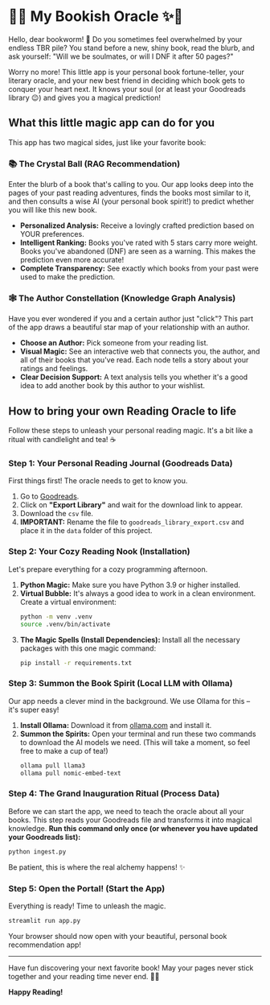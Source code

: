 # 🔮✨ My Bookish Oracle ✨🔮

Hello, dear bookworm\! 🌸 Do you sometimes feel overwhelmed by your endless TBR pile? You stand before a new, shiny book, read the blurb, and ask yourself: "Will we be soulmates, or will I DNF it after 50 pages?"

Worry no more\! This little app is your personal book fortune-teller, your literary oracle, and your new best friend in deciding which book gets to conquer your heart next. It knows your soul (or at least your Goodreads library 😉) and gives you a magical prediction\!

## What this little magic app can do for you

This app has two magical sides, just like your favorite book:

### 📚 The Crystal Ball (RAG Recommendation)

Enter the blurb of a book that's calling to you. Our app looks deep into the pages of your past reading adventures, finds the books most similar to it, and then consults a wise AI (your personal book spirit\!) to predict whether you will like this new book.

- **Personalized Analysis:** Receive a lovingly crafted prediction based on YOUR preferences.
- **Intelligent Ranking:** Books you've rated with 5 stars carry more weight. Books you've abandoned (DNF) are seen as a warning. This makes the prediction even more accurate\!
- **Complete Transparency:** See exactly which books from your past were used to make the prediction.

### 🕸️ The Author Constellation (Knowledge Graph Analysis)

Have you ever wondered if you and a certain author just "click"? This part of the app draws a beautiful star map of your relationship with an author.

- **Choose an Author:** Pick someone from your reading list.
- **Visual Magic:** See an interactive web that connects you, the author, and all of their books that you've read. Each node tells a story about your ratings and feelings.
- **Clear Decision Support:** A text analysis tells you whether it's a good idea to add another book by this author to your wishlist.

## How to bring your own Reading Oracle to life

Follow these steps to unleash your personal reading magic. It's a bit like a ritual with candlelight and tea\! ☕️

### Step 1: Your Personal Reading Journal (Goodreads Data)

First things first\! The oracle needs to get to know you.

1.  Go to [Goodreads](https://www.goodreads.com/review/import).
2.  Click on **"Export Library"** and wait for the download link to appear.
3.  Download the `csv` file.
4.  **IMPORTANT:** Rename the file to `goodreads_library_export.csv` and place it in the `data` folder of this project.

### Step 2: Your Cozy Reading Nook (Installation)

Let's prepare everything for a cozy programming afternoon.

1.  **Python Magic:** Make sure you have Python 3.9 or higher installed.
2.  **Virtual Bubble:** It's always a good idea to work in a clean environment. Create a virtual environment:
    ```bash
    python -m venv .venv
    source .venv/bin/activate
    ```
3.  **The Magic Spells (Install Dependencies):** Install all the necessary packages with this one magic command:
    ```bash
    pip install -r requirements.txt
    ```

### Step 3: Summon the Book Spirit (Local LLM with Ollama)

Our app needs a clever mind in the background. We use Ollama for this – it's super easy\!

1.  **Install Ollama:** Download it from [ollama.com](https://ollama.com/) and install it.
2.  **Summon the Spirits:** Open your terminal and run these two commands to download the AI models we need. (This will take a moment, so feel free to make a cup of tea\!)
    ```bash
    ollama pull llama3
    ollama pull nomic-embed-text
    ```

### Step 4: The Grand Inauguration Ritual (Process Data)

Before we can start the app, we need to teach the oracle about all your books. This step reads your Goodreads file and transforms it into magical knowledge.
**Run this command only once (or whenever you have updated your Goodreads list):**

```bash
python ingest.py
```

Be patient, this is where the real alchemy happens\! ✨

### Step 5: Open the Portal\! (Start the App)

Everything is ready\! Time to unleash the magic.

```bash
streamlit run app.py
```

Your browser should now open with your beautiful, personal book recommendation app\!

---

Have fun discovering your next favorite book\! May your pages never stick together and your reading time never end. 💖📖

**Happy Reading\!**
